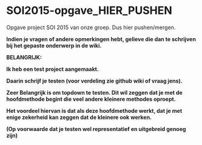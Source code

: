 # SOI2015-opgave_HIER_PUSHEN
Opgave project SOI 2015 van onze groep. Dus hier pushen/mergen.

<b>Indien je vragen of andere opmerkingen hebt, gelieve die dan te schrijven bij het gepaste onderwerp in de wiki.</b>

<b>BELANGRIJK:


Ik heb een test project aangemaakt. 

Daarin schrijf je testen (voor verdeling zie github wiki of vraag jens).


Zeer Belangrijk is om topdown te testen. Dit wil zeggen dat je met de hoofdmethode begint die veel andere kleinere methodes oproept.


Het voordeel hiervan is dat als deze hoofdmethode werkt, dat je met enige zekerheid kan zeggen dat de kleinere ook werken. 


(Op voorwaarde dat je testen wel representatief en uitgebreid genoeg zijn)</b>

